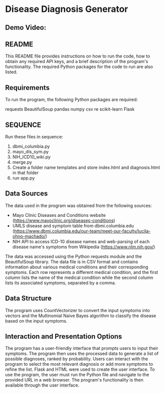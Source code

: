 # Disease Diagnosis Generator

## Demo Video: 

## README
This README file provides instructions on how to run the code, how to obtain any required API keys, and a brief description of the program's functionality. The required Python packages for the code to run are also listed.

## Requirements
To run the program, the following Python packages are required:

requests
BeautifulSoup
pandas
numpy
csv
re
scikit-learn
Flask

## SEQUENCE
Run these files in sequence:
1. dbmi_columbia.py 
2. mayo_dis_sym.py
3. NIH_ICD10_wiki.py 
4. merge.py
5. Create a folder name templates and store index.html and diagnosis.html in that folder
6. run app.py

## Data Sources
The data used in the program was obtained from the following sources:
- Mayo Clinic Diseases and Conditions website (https://www.mayoclinic.org/diseases-conditions)
- UMLS disease and symptom table from dbmi.columbia.edu (https://www.dbmi.columbia.edu/our-team/meet-our-faculty/lucila-ohno-machado/)
- NIH API to access ICD-10 disease names and web-parsing of each disease name's symptoms from Wikipedia (https://www.nlm.nih.gov/)

The data was accessed using the Python requests module and the BeautifulSoup library.
The data file is in CSV format and contains information about various medical conditions and their corresponding symptoms. Each row represents a different medical condition, and the first column lists the name of the medical condition while the second column lists its associated symptoms, separated by a comma.

## Data Structure
The program uses CountVectorizer to convert the input symptoms into vectors and the Multinomial Naive Bayes algorithm to classify the disease based on the input symptoms.

## Interaction and Presentation Options
The program has a user-friendly interface that prompts users to input their symptoms. The program then uses the processed data to generate a list of possible diagnoses, ranked by probability. Users can interact with the program to select the most relevant diagnosis or add more symptoms to refine the list. Flask and HTML were used to create the user interface. To use the program, the user must run the Python file and navigate to the provided URL in a web browser. The program's functionality is then available through the user interface.
